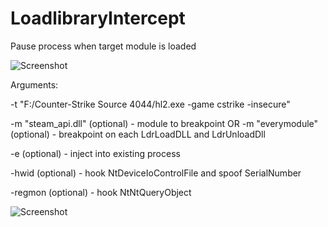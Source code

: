 # LoadlibraryIntercept
Pause process when target module is loaded

![Screenshot](https://i.imgur.com/yIWyMMm.png)

Arguments:

-t "F:/Counter-Strike Source 4044/hl2.exe -game cstrike -insecure"

-m "steam_api.dll" (optional) - module to breakpoint
OR
-m "everymodule" (optional) - breakpoint on each LdrLoadDLL and LdrUnloadDll

-e (optional) - inject into existing process

-hwid (optional) - hook NtDeviceIoControlFile and spoof SerialNumber

-regmon (optional) - hook NtNtQueryObject

![Screenshot](https://i.imgur.com/9HtcwNB.png)
